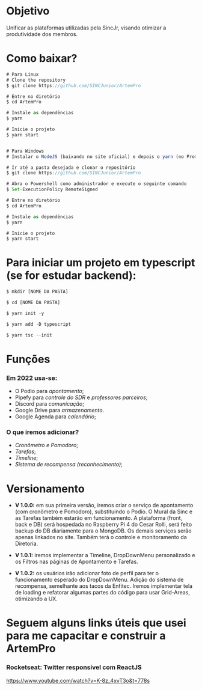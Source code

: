 # Objetivo
Unificar as plataformas utilizadas pela SincJr, visando otimizar a produtividade dos membros.

# Como baixar?
``` javascript
# Para Linux
# Clone the repository
$ git clone https://github.com/SINCJunior/ArtemPro

# Entre no diretório
$ cd ArtemPro

# Instale as dependências
$ yarn

# Inicie o projeto
$ yarn start


# Para Windows
# Instalar o NodeJS (baixando no site oficial) e depois o yarn (no Prompt de comando)

# Ir até a pasta desejada e clonar o repositório
$ git clone https://github.com/SINCJunior/ArtemPro

# Abra o Powershell como administrador e execute o seguinte comando
$ Set-ExecutionPolicy RemoteSigned

# Entre no diretório
$ cd ArtemPro

# Instale as dependências
$ yarn

# Inicie o projeto
$ yarn start
```

# Para iniciar um projeto em typescript (se for estudar backend):
``` javascript
$ mkdir [NOME DA PASTA]

$ cd [NOME DA PASTA]

$ yarn init -y

$ yarn add -D typescript

$ yarn tsc --init
```

# Funções
### Em 2022 usa-se:
- O Podio para _apontamento_;
- Pipefy para _controle do SDR_ e _professores parceiros_;
- Discord para _comunicação_;
- Google Drive para _armazenamento_.
- Google Agenda para _calendário_;

### O que iremos adicionar?
- _Cronômetro e Pomodoro_;
- _Tarefas_;
- _Timeline_;
- _Sistema de recompensa (reconhecimento)_;

# Versionamento
- __V 1.0.0:__ em sua primeira versão, iremos criar o serviço de apontamento (com cronômetro e Pomodoro), substituindo o Podio. O Mural da Sinc e as Tarefas também estarão em funcionamento. A plataforma (front, back e DB) será hospedada no Raspberry Pi 4 do Cesar Rolli, será feito backup do DB diariamente para o MongoDB. Os demais serviços serão apenas linkados no site. Também terá o controle e monitoramento da Diretoria.

- __V 1.0.1:__ iremos implementar a Timeline, DropDownMenu personalizado e os Filtros nas páginas de Apontamento e Tarefas.

- __V 1.0.2:__ os usuários irão adicionar foto de perfil para ter o funcionamento esperado do DropDownMenu. Adição do sistema de recompensa, semelhante aos tacos da Enfitec. Iremos implementar tela de loading e refatorar algumas partes do código para usar Grid-Areas, otimizando a UX. 


# Seguem alguns links úteis que usei para me capacitar e construir a ArtemPro

### Rocketseat: Twitter responsível com ReactJS 
https://www.youtube.com/watch?v=K-8z_4xvT3o&t=778s

### 
